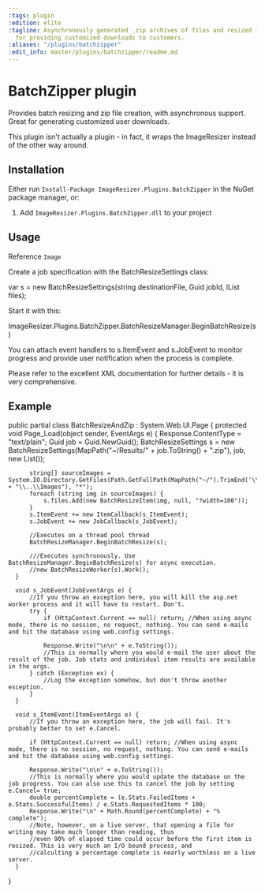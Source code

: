 ```yaml
---
:tags: plugin
:edition: elite
:tagline: Asynchronously generated .zip archives of files and resized images. Great
  for providing customized downloads to customers.
:aliases: "/plugins/batchzipper"
:edit_info: master/plugins/batchzipper/readme.md
---
```


# BatchZipper plugin

Provides batch resizing and zip file creation, with asynchronous support. Great for generating customized user downloads.

This plugin isn't actually a plugin - in fact, it wraps the ImageResizer instead of the other way around.

## Installation

Either run `Install-Package ImageResizer.Plugins.BatchZipper` in the NuGet package manager, or:

1. Add `ImageResizer.Plugins.BatchZipper.dll` to your project


## Usage

Reference `Image`

Create a job specification with the BatchResizeSettings class:

  var s = new BatchResizeSettings(string destinationFile, Guid jobId, IList<BatchResizeItem> files);

Start it with this:

  ImageResizer.Plugins.BatchZipper.BatchResizeManager.BeginBatchResize(s)

You can attach event handlers to s.ItemEvent and s.JobEvent to monitor progress and provide user notification when the process is complete.

Please refer to the excellent XML documentation for further details - it is very comprehensive.


## Example

  public partial class BatchResizeAndZip : System.Web.UI.Page {
      protected void Page_Load(object sender, EventArgs e) {
          Response.ContentType = "text/plain";
          Guid job = Guid.NewGuid();
          BatchResizeSettings s = new BatchResizeSettings(MapPath("~/Results/" + job.ToString() + ".zip"), job, new List<BatchResizeItem>());

          string[] sourceImages = System.IO.Directory.GetFiles(Path.GetFullPath(MapPath("~/").TrimEnd('\\') + "\\..\\Images"), "*");
          foreach (string img in sourceImages) {
              s.files.Add(new BatchResizeItem(img, null, "?width=100"));
          }
          s.ItemEvent += new ItemCallback(s_ItemEvent);
          s.JobEvent += new JobCallback(s_JobEvent);

          //Executes on a thread pool thread
          BatchResizeManager.BeginBatchResize(s);

          ///Executes synchronously. Use  BatchResizeManager.BeginBatchResize(s) for async execution.
          //new BatchResizeWorker(s).Work();
      }

      void s_JobEvent(JobEventArgs e) {
          //If you throw an exception here, you will kill the asp.net worker process and it will have to restart. Don't.
          try {
              if (HttpContext.Current == null) return; //When using async mode, there is no session, no request, nothing. You can send e-mails and hit the database using web.config settings.

              Response.Write("\n\n" + e.ToString());
              //This is normally where you would e-mail the user about the result of the job. Job stats and individual item results are available in the args.
          } catch (Exception ex) {
              //Log the exception somehow, but don't throw another exception.
          }
      }

      void s_ItemEvent(ItemEventArgs e) {
          //If you throw an exception here, the job will fail. It's probably better to set e.Cancel.

          if (HttpContext.Current == null) return; //When using async mode, there is no session, no request, nothing. You can send e-mails and hit the database using web.config settings.

          Response.Write("\n\n" + e.ToString());
          //This is normally where you would update the database on the job progress. You can also use this to cancel the job by setting e.Cancel= true;
          double percentComplete = (e.Stats.FailedItems + e.Stats.SuccessfulItems) / e.Stats.RequestedItems * 100;
          Response.Write("\n" + Math.Round(percentComplete) + "% complete");
          //Note, however, on a live server, that opening a file for writing may take much longer than reading, thus
          //even 90% of elapsed time could occur before the first item is resized. This is very much an I/O bound process, and 
          //calculting a percentage complete is nearly worthless on a live server.
      }
  }